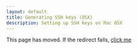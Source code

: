```yaml
---
layout: default
title: Generating SSH keys (OSX)
description: Setting up SSH keys on Mac OSX
---
```


This page has moved.  If the redirect fails, [click me](mac-set-up-git)

<script type="text/javascript">
  window.location = '/mac-set-up-git'
</script>
